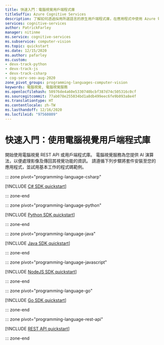 ```yaml
---
title: 快速入門：電腦視覺用戶端程式庫
titleSuffix: Azure Cognitive Services
description: 了解如何透過採用所選語言的原生用戶端程式庫，在應用程式中使用 Azure 電腦視覺。
services: cognitive-services
author: PatrickFarley
manager: nitinme
ms.service: cognitive-services
ms.subservice: computer-vision
ms.topic: quickstart
ms.date: 12/15/2020
ms.author: pafarley
ms.custom:
- devx-track-python
- devx-track-js
- devx-track-csharp
- cog-serv-seo-aug-2020
zone_pivot_groups: programming-languages-computer-vision
keywords: 電腦視覺, 電腦視覺服務
ms.openlocfilehash: 50976de4a60e5330740bcbf387d74c505316c0cf
ms.sourcegitcommit: 77ab078e255034bd1a8db499eec6fe9b093a8e4f
ms.translationtype: HT
ms.contentlocale: zh-TW
ms.lasthandoff: 12/16/2020
ms.locfileid: "97560809"
---
```

# <a name="quickstart-use-the-computer-vision-client-library"></a>快速入門：使用電腦視覺用戶端程式庫

開始使用電腦視覺 REST API 或用戶端程式庫。 電腦視覺服務為您提供 AI 演算法，以便處理影像及傳回其視覺功能的資訊。 請遵循下列步驟將套件安裝至您的應用程式，並試用基本工作的程式碼範例。



::: zone pivot="programming-language-csharp"

[!INCLUDE [C# SDK quickstart](../includes/quickstarts-sdk/csharp-sdk.md)]

::: zone-end

::: zone pivot="programming-language-python"

[!INCLUDE [Python SDK quickstart](../includes/quickstarts-sdk/python-sdk.md)]

::: zone-end

::: zone pivot="programming-language-java"

[!INCLUDE [Java SDK quickstart](../includes/quickstarts-sdk/java-sdk.md)]

::: zone-end

::: zone pivot="programming-language-javascript"

[!INCLUDE [NodeJS SDK quickstart](../includes/quickstarts-sdk/node-sdk.md)]

::: zone-end

::: zone pivot="programming-language-go"

[!INCLUDE [Go SDK quickstart](../includes/quickstarts-sdk/go-sdk.md)]

::: zone-end

::: zone pivot="programming-language-rest-api"

[!INCLUDE [REST API quickstart](../includes/curl-quickstart.md)]

::: zone-end
